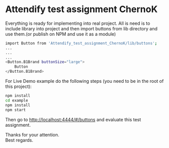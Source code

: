 # Attendify test assignment ChernoK

Everything is ready for implementing into real project.
All is need is to include library into project and then import buttons from lib directory and use them.(or publish on NPM and use it as a module)

```sh
import Button from 'Attendify_test_assignment_ChernoK/lib/buttons';
...
...
...
<Button.B1Brand buttonSize="large">
    Button
</Button.B1Brand>

```

For Live Demo example do the following steps (you need to be in the root of this project):
```sh
npm install
cd example
npm install
npm start
```

Then go to <http://localhost:4444/#/buttons> and evaluate this test assignment.

Thanks for your attention.
\
Best regards.
